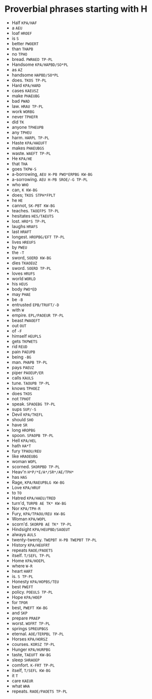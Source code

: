 # Proverbial phrases starting with H

* Half `KPA/HAF`
* a `AEU`
* loaf `HROEF`
* is `S`
* better `PWOERT`
* than `THAPB`
* no `TPHO`
* bread. `PWRAED TP-PL`
* Handsome `KPA/HAPBD/SO*PL`
* as `AZ`
* handsome `HAPBD/SO*PL`
* does. `TKOS TP-PL`
* Hard `KPA/HARD`
* cases `KAEUSZ`
* make `PHAEUBG`
* bad `PWAD`
* law. `HRAU TP-PL`
* work `WORBG`
* never `TPHEFR`
* did `TK`
* anyone `TPHEUPB`
* any `TPHEU`
* harm. `HARPL TP-PL`
* Haste `KPA/HAEUFT`
* makes `PHAEUBGS`
* waste. `WAEFT TP-PL`
* He `KPA/HE`
* that `THA`
* goes `TKPW-S`
* a-borrowing, `AEU H-PB PWO*ERPBG KW-BG`
* a-sorrowing. `AEU H-PB SROE/-G TP-PL`
* who `WHO`
* can, `K KW-BG`
* does; `TKOS STPH*FPLT`
* he `HE`
* cannot, `SK-PBT KW-BG`
* teaches. `TAOEFPS TP-PL`
* hesitates `HES/TAEUTS`
* lost. `HRO*S TP-PL`
* laughs `HRAFS`
* last `HRAFT`
* longest. `HROPBG/EFT TP-PL`
* lives `HREUFS`
* by `PWEU`
* the `-T`
* sword, `SOERD KW-BG`
* dies `TKAOEUZ`
* sword. `SOERD TP-PL`
* loves `HRUFS`
* world `WORLD`
* his `HEUS`
* body `PWO*ED`
* may `PHAE`
* be `-B`
* entrusted `EPB/TRUFT/-D`
* with `W`
* empire. `EPL/PAOEUR TP-PL`
* beast `PWAOEFT`
* out `OUT`
* of `-F`
* himself `HEUPLS`
* gets `TKPWETS`
* rid `REUD`
* pain `PAEUPB`
* being `-BG`
* man. `PHAPB TP-PL`
* pays `PAEUZ`
* piper `PAOEUP/ER`
* calls `KAULS`
* tune. `TAOUPB TP-PL`
* knows `TPHOEZ`
* does `TKOS`
* not `TPHOT`
* speak. `SPAOEBG TP-PL`
* sups `SUP/-S`
* Devil `KPA/TKEFL`
* should `SHO`
* have `SR`
* long `HROPBG`
* spoon. `SPAOPB TP-PL`
* Hell `KPA/HEL`
* hath `HA*T`
* fury `TPAOU/REU`
* like `HRAOEUBG`
* woman `WOPL`
* scorned. `SKORPBD TP-PL`
* Heav'n `H*P/*E/A*/SR*/AE/TPH*`
* has `HAS`
* Rage, `KPA/RAEUPBLG KW-BG`
* Love `KPA/HRUF`
* to `TO`
* Hatred `KPA/HAEU/TRED`
* turn'd, `TURPB AE TK* KW-BG`
* Nor `KPA/TPH-R`
* Fury, `KPA/TPAOU/REU KW-BG`
* Woman `KPA/WOPL`
* scorn'd. `SKORPB AE TK* TP-PL`
* Hindsight `KPA/HEUPBD/SAOEUT`
* always `AULS`
* twenty-twenty. `TWEPBT H-PB TWEPBT TP-PL`
* History `KPA/HEUFRT`
* repeats `RAOE/PAOETS`
* itself. `T/SEFL TP-PL`
* Home `KPA/HOEPL`
* where `W-R`
* heart `HART`
* is. `S TP-PL`
* Honesty `KPA/HOPBS/TEU`
* best `PWEFT`
* policy. `POEULS TP-PL`
* Hope `KPA/HOEP`
* for `TPOR`
* best, `PWEFT KW-BG`
* and `SKP`
* prepare `PRAEP`
* worst. `WOFRT TP-PL`
* springs `SPREUPBGS`
* eternal. `AOE/TERPBL TP-PL`
* Horses `KPA/HORSZ`
* courses. `KORSZ TP-PL`
* Hunger `KPA/HURPBG`
* taste, `TAEUFT KW-BG`
* sleep `SHRAOEP`
* comfort. `K-FRT TP-PL`
* itself, `T/SEFL KW-BG`
* it `T`
* care `KAEUR`
* what `WHA`
* repeats. `RAOE/PAOETS TP-PL`
